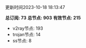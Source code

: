 更新时间2023-10-18 18:13:47

**总订阅: 73**
**总节点: 903**
**有效节点: 215**
- v2ray节点: 193
- trojan节点: 14
- ss节点: 8
